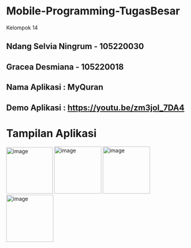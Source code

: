 # Mobile-Programming-TugasBesar

Kelompok 14
## Ndang Selvia Ningrum - 105220030 
## Gracea Desmiana - 105220018

## Nama Aplikasi : MyQuran
## Demo Aplikasi : https://youtu.be/zm3jol_7DA4 

# Tampilan Aplikasi 
<img width="124" alt="image" src="https://github.com/nslv8/Mobile-Programming-TugasBesar/assets/101075703/cd9c6882-512d-48ad-b42b-4e918c9afad3">
<img width="126" alt="image" src="https://github.com/nslv8/Mobile-Programming-TugasBesar/assets/101075703/1b6f01fb-7a5e-42b8-816b-62d0ccf8869d">
<img width="126" alt="image" src="https://github.com/nslv8/Mobile-Programming-TugasBesar/assets/101075703/5688679b-c39c-4346-9b3c-04559d8c4522">
<img width="126" alt="image" src="https://github.com/nslv8/Mobile-Programming-TugasBesar/assets/101075703/adadf476-7dff-469b-bbd2-86c0ed5a1430">

